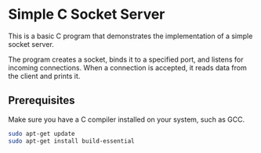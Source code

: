 # Simple C Socket Server

This is a basic C program that demonstrates the implementation of a simple socket server. 

The program creates a socket, binds it to a specified port, and listens for incoming connections. When a connection is accepted, it reads data from the client and prints it.

## Prerequisites

Make sure you have a C compiler installed on your system, such as GCC.

```bash
sudo apt-get update
sudo apt-get install build-essential

